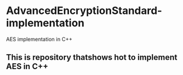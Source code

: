 # AdvancedEncryptionStandard-implementation
AES implementation in C++
 ## This is repository thatshows hot to implement AES in C++
